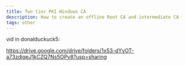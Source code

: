 ```yaml
---
title: Two tier PKI Windows CA
description: How to create an offline Root CA and intermediate CA
tags: other
---
```


vid in donalduckuck5:

https://drive.google.com/drive/folders/1x53-dYvOT-a73zdjqeJ1kCZQ7Ns5OPv8?usp=sharing